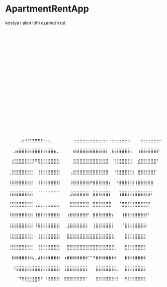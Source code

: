 # ApartmentRentApp
kostya i alan lohi 
azamat krut

⠀⠀⠀⠀⠀⠀⠀⠀⠀⠀⠀⠀⠀⠀⠀⠀⠀⠀⠀⠀⠀⠀⠀⠀⠀⠀⠀⠀⠀⠀
⠀⠀⠀⠀⠀⠀⠀⠀⠀⠀⠀⠀⠀⠀⠀⠀⠀⠀⠀⠀⠀⠀⠀⠀⠀⠀⠀⠀⠀⠀⠀⠀⠀⠀⠀⠀⠀⠀⠀⠀
⠀⠀⠀⠀⠀⠀⠀⠀⠀⠀⠀⠀⠀⠀⠀⠀⠀⠀⠀⠀⠀⠀⠀⠀⠀⠀⠀⠀⠀⠀⠀⠀⠀⠀⠀⠀⠀⠀⠀⠀
⠀⠀⠀⠀⠀⠀⠀⠀⠀⠀⠀⠀⠀⠀⠀⠀⠀⠀⠀⠀⠀⠀⠀⠀⠀⠀⠀⠀⠀⠀⠀⠀⠀⠀⠀⠀⠀⠀⠀⠀⠀⠀⠀
⠀⠀⠀⠀⠀⠀⠀⠀⠀⠀⠀⠀⠀⠀⠀⠀⠀⠀⠀⠀⠀⠀⠀⠀⠀⠀⠀⠀⠀⠀⠀⠀⠀⠀⠀⠀⠀⠀⠀⠀
⠀⠀⠀⠀⠀⠀⠀⠀⠀⠀⠀⠀⠀⠀⠀⠀⠀⠀⠀⠀⠀⠀⠀⠀⠀⠀⠀⠀⠀⠀
⠀⠀⠀⠀⠀⠀⠀⠀⠀⠀⠀⠀⠀⠀⠀⠀⠀⠀⠀⠀⠀⠀⠀⠀⠀⠀⠀⠀⠀⠀⠀⠀⠀⠀⠀⠀⠀⠀⠀⠀⠀⠀⠀⠀⠀⠀⠀⠀⠀⠀
⠀⠀⠀⠀⠀⠀⠀⠀⠀⠀⠀⠀⠀⠀⠀⠀⠀⠀⠀⠀⠀⠀⠀⠀⠀⠀⠀⠀⠀⠀⠀⠀⠀⠀⠀⠀⠀⠀⠀⠀⠀⠀⠀⠀⠀⠀⠀⠀⠀⠀
⠀⠀⠀⠀⠀⠀⠀⠀⠀⠀⠀⠀⠀⠀⠀⠀⠀⠀⠀⠀⠀⠀⠀⠀⠀⠀⠀⠀⠀⠀⠀⠀⠀⠀⠀⠀⠀⠀⠀⠀⠀⠀⠀⠀⠀⠀⠀⠀⠀⠀
⠀⠀⠀⠀⠀⠀⠀⠀⠀⠀⠀⠀⠀⠀⠀⠀⠀⠀⠀⠀⠀⠀⠀⠀⠀⠀⠀⠀⠀⠀⠀⠀⠀⠀⠀⠀⠀⠀⠀⠀⠀⠀⠀⠀⠀⠀⠀⠀⠀⠀⠀⠀
⠀⠀⠀⠀⠀⠀⠀⠀⠀⠀⠀⠀⠀⠀⠀⠀⠀⠀⠀⠀⠀⠀⠀⠀⠀⠀⠀⠀⠀⠀⠀⠀⠀⠀⠀⠀⠀⠀⠀⠀⠀⠀⠀⠀⠀⠀⠀⠀⠀⠀
⠀⠀⠀⠀⠀⠀⠀⠀⠀⠀⠀⠀⠀⠀⠀⠀⠀⠀⠀⠀⠀⠀⠀⠀⠀⠀⠀⠀⠀⠀⠀⠀⠀⠀⠀⠀⠀⠀⠀⠀⠀⠀⠀⠀⠀⠀⠀⠀⠀⠀
⠀⠀⠀⠀⠀⠀⠀⠀⠀⠀⠀⠀⠀⠀⠀⠀⠀⠀⠀⠀⠀⠀⠀⠀⠀⠀⠀⠀⠀⠀⠀⠀⠀⠀⠀⠀⠀⠀⠀⠀⠀⠀⠀⠀⠀⠀⠀⠀⠀⠀⠀⠀⠀⠀⠀⠀
⠀⠀⠀⠀⢀⣤⣴⣶⣶⣶⣶⣶⣤⣄⡀⠀⠀⠀⠀⠀⠀⢠⣤⣤⣤⣤⣤⣤⣤⣤⣤⡄⠠⣤⣤⣤⣤⣤⣤⠀⠀⠀⣤⣤⣤⣤⣤⣤⠄⠀
⠀⠀⢀⣶⣿⣿⣿⣿⣿⣿⣿⣿⣿⣿⣿⣦⡀⠀⠀⠀⠀⣾⣿⣿⣿⣿⣿⣿⣿⣿⣿⡇⠀⣿⣿⣿⣿⣿⣿⡀⠀⢰⣿⣿⣿⣿⣿⡟⠀⠀
⠀⠀⣾⣿⣿⣿⣿⣿⡿⠛⢿⣿⣿⣿⣿⣿⣷⠀⠀⠀⠀⣿⣿⣿⣿⣿⣿⣿⣿⣿⣿⣿⠀⠘⣿⣿⣿⣿⣿⡇⠀⣾⣿⣿⣿⣿⣿⠃⠀⠀
⠀⢀⣿⣿⣿⣿⣿⣿⡇⠀⢸⣿⣿⣿⣿⣿⣿⠀⠀⠀⢠⣿⣿⣿⣿⣿⣿⣿⣿⣿⣿⣿⠀⠀⢻⣿⣿⣿⣿⣷⠀⣿⣿⣿⣿⣿⡏⠀⠀⠀
⠀⢸⣿⣿⣿⣿⣿⣿⡇⠀⢸⣿⣿⣿⣿⣿⣿⠀⠀⠀⢸⣿⣿⣿⣿⣿⡟⣿⣿⣿⣿⣿⡆⠀⠘⣿⣿⣿⣿⣿⢸⣿⣿⣿⣿⣿⠀⠀⠀⠀
⠀⢸⣿⣿⣿⣿⣿⣿⡇⠀⠈⠉⠉⠉⠉⠉⠉⠀⠀⠀⣸⣿⣿⣿⣿⣿⠀⣿⣿⣿⣿⣿⡇⠀⠀⢹⣿⣿⣿⣿⣿⣿⣿⣿⣿⠇⠀⠀⠀⠀
⠀⢸⣿⣿⣿⣿⣿⣿⡇⢠⣤⣤⣤⣤⣤⣤⣤⠀⠀⠀⣿⣿⣿⣿⣿⣿⠀⣿⣿⣿⣿⣿⣿⠀⠀⠈⣿⣿⣿⣿⣿⣿⣿⣿⡟⠀⠀⠀⠀⠀
⠀⢸⣿⣿⣿⣿⣿⣿⡇⢸⣿⣿⣿⣿⣿⣿⣿⠀⠀⢰⣿⣿⣿⣿⣿⡟⠀⣿⣿⣿⣿⣿⣿⡆⠀⠀⢸⣿⣿⣿⣿⣿⣿⣿⠃⠀⠀⠀⠀⠀
⠀⢸⣿⣿⣿⣿⣿⣿⡇⠸⢿⣿⣿⣿⣿⣿⣿⠀⠀⣸⣿⣿⣿⣿⣿⡇⠀⢸⣿⣿⣿⣿⣿⡇⠀⠀⠈⣿⣿⣿⣿⣿⣿⡿⠀⠀⠀⠀⠀⠀
⠀⢸⣿⣿⣿⣿⣿⣿⡇⠀⢸⣿⣿⣿⣿⣿⣿⠀⠀⣿⣿⣿⣿⣿⣿⣿⣿⣿⣿⣿⣿⣿⣿⣷⠀⠀⠀⣿⣿⣿⣿⣿⣿⡇⠀⠀⠀⠀⠀⠀
⠀⢸⣿⣿⣿⣿⣿⣿⡇⠀⢸⣿⣿⣿⣿⣿⣿⠀⠀⣿⣿⣿⣿⣿⣿⣿⣿⣿⣿⣿⣿⣿⣿⣿⡀⠀⠀⣿⣿⣿⣿⣿⣿⡇⠀⠀⠀⠀⠀⠀
⠀⠀⣿⣿⣿⣿⣿⣿⣧⣀⣼⣿⣿⣿⣿⣿⣿⠀⢰⣿⣿⣿⣿⣿⣿⡏⠉⠙⣿⣿⣿⣿⣿⣿⡇⠀⠀⣿⣿⣿⣿⣿⣿⡇⠀⠀⠀⠀⠀⠀
⠀⠀⠘⢿⣿⣿⣿⣿⣿⣿⣿⣿⣿⣿⣿⣿⣿⠀⢸⣿⣿⣿⣿⣿⣿⡇⠀⠀⣿⣿⣿⣿⣿⣿⣇⠀⠀⣿⣿⣿⣿⣿⣿⡇⠀⠀⠀⠀⠀⠀
⠀⠀⠀⠀⠙⠻⢿⣿⣿⣿⠿⠋⠘⠿⠿⠿⠿⠀⠿⠿⠿⠿⠿⠿⠿⠁⠀⠀⠿⠿⠿⠿⠿⠿⠿⠀⠀⠻⠿⠿⠿⠿⠿⠇⠀⠀⠀⠀⠀⠀
⠀⠀⠀⠀⠀⠀⠀⠀⠀⠀⠀⠀⠀⠀⠀⠀⠀⠀⠀⠀⠀⠀⠀⠀⠀⠀⠀⠀⠀⠀⠀⠀⠀⠀⠀⠀⠀⠀⠀⠀⠀⠀⠀⠀⠀⠀⠀⠀⠀⠀⠀⠀
⠀⠀⠀⠀⠀⠀⠀⠀⠀⠀⠀⠀⠀⠀⠀⠀⠀⠀⠀⠀⠀⠀⠀⠀⠀⠀⠀⠀⠀⠀⠀⠀⠀⠀⠀⠀⠀⠀⠀⠀⠀⠀⠀⠀⠀⠀⠀⠀⠀⠀
⠀⠀⠀⠀⠀⠀⠀⠀⠀⠀⠀⠀⠀⠀⠀⠀⠀⠀⠀⠀⠀⠀⠀⠀⠀⠀⠀⠀⠀⠀⠀⠀⠀⠀⠀⠀⠀⠀⠀⠀⠀⠀⠀⠀⠀⠀⠀⠀⠀⠀⠀
⠀⠀⠀⠀⠀⠀⠀⠀⠀⠀⠀⠀⠀⠀⠀⠀⠀⠀⠀⠀⠀⠀⠀⠀⠀⠀⠀⠀⠀⠀⠀⠀⠀⠀⠀⠀⠀⠀⠀⠀⠀⠀⠀⠀⠀⠀⠀⠀⠀⠀
⠀⠀⠀⠀⠀⠀⠀⠀⠀⠀⠀⠀⠀⠀⠀⠀⠀⠀⠀⠀⠀⠀⠀⠀⠀⠀⠀⠀⠀⠀⠀⠀⠀⠀⠀⠀⠀⠀⠀⠀⠀⠀⠀⠀⠀⠀⠀⠀⠀⠀⠀
⠀⠀⠀⠀⠀⠀⠀⠀⠀⠀⠀⠀⠀⠀⠀⠀⠀⠀⠀⠀⠀⠀⠀⠀⠀⠀⠀⠀⠀⠀
⠀⠀⠀⠀⠀⠀⠀⠀⠀⠀⠀⠀⠀⠀⠀⠀⠀⠀⠀⠀⠀⠀⠀⠀⠀⠀⠀⠀⠀⠀⠀⠀⠀⠀⠀⠀⠀⠀⠀⠀⠀⠀⠀
⠀⠀⠀⠀⠀⠀⠀⠀⠀⠀⠀⠀⠀⠀⠀⠀⠀⠀⠀⠀⠀⠀⠀⠀⠀⠀⠀⠀⠀⠀⠀⠀⠀⠀⠀⠀⠀⠀⠀⠀
⠀⠀⠀⠀⠀⠀⠀⠀⠀⠀⠀⠀⠀⠀⠀⠀⠀⠀⠀⠀⠀⠀⠀⠀⠀⠀⠀⠀⠀⠀⠀⠀⠀⠀⠀⠀⠀⠀⠀⠀
⠀⠀⠀⠀⠀⠀⠀⠀⠀⠀⠀⠀⠀⠀⠀⠀⠀⠀⠀⠀⠀⠀⠀⠀⠀⠀⠀⠀⠀⠀⠀⠀⠀⠀⠀⠀⠀⠀⠀⠀
⠀⠀⠀⠀⠀⠀⠀⠀⠀⠀⠀⠀⠀⠀⠀⠀⠀⠀⠀⠀⠀⠀⠀⠀⠀⠀⠀⠀⠀⠀⠀⠀⠀⠀⠀⠀⠀⠀⠀⠀
